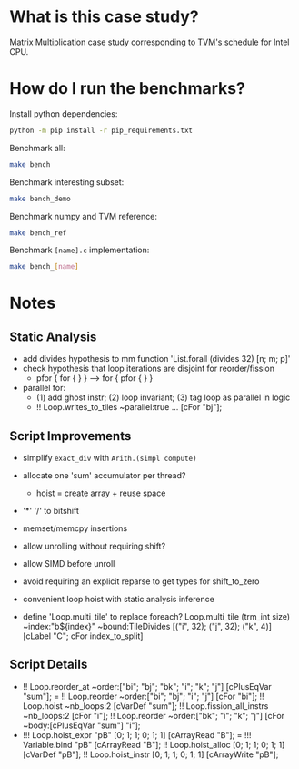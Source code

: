# What is this case study?

Matrix Multiplication case study corresponding to [TVM's schedule](https://tvm.apache.org/docs/how_to/optimize_operators/opt_gemm.html) for Intel CPU.

# How do I run the benchmarks?

Install python dependencies:
```sh
python -m pip install -r pip_requirements.txt 
```

Benchmark all:
```sh
make bench
```

Benchmark interesting subset:
```sh
make bench_demo
```

Benchmark numpy and TVM reference:
```sh
make bench_ref
```

Benchmark `[name].c` implementation:
```sh
make bench_[name]
```

# Notes

## Static Analysis

- add divides hypothesis to mm function 'List.forall (divides 32) [n; m; p]'
- check hypothesis that loop iterations are disjoint for reorder/fission
    - pfor { for { } } --> for { pfor { } }
- parallel for:
    - (1) add ghost instr; (2) loop invariant; (3) tag loop as parallel in logic
    - !! Loop.writes_to_tiles ~parallel:true ... [cFor "bj"];

## Script Improvements

- simplify `exact_div` with `Arith.(simpl compute)`
- allocate one 'sum' accumulator per thread?
    - hoist = create array + reuse space
- '*' '/' to bitshift
- memset/memcpy insertions

- allow unrolling without requiring shift?
- allow SIMD before unroll
- avoid requiring an explicit reparse to get types for shift_to_zero
- convenient loop hoist with static analysis inference
- define 'Loop.multi_tile' to replace foreach?
    Loop.multi_tile (trm_int size) ~index:"b${index}" ~bound:TileDivides
        [("i", 32); ("j", 32); ("k", 4)] [cLabel "C"; cFor index_to_split]

## Script Details

- !! Loop.reorder_at ~order:["bi"; "bj"; "bk"; "i"; "k"; "j"] [cPlusEqVar "sum"];
=
!! Loop.reorder ~order:["bi"; "bj"; "i"; "j"] [cFor "bi"];
!! Loop.hoist ~nb_loops:2 [cVarDef "sum"];
!! Loop.fission_all_instrs ~nb_loops:2 [cFor "i"];
!! Loop.reorder ~order:["bk"; "i"; "k"; "j"] [cFor ~body:[cPlusEqVar "sum"] "i"];
- !!! Loop.hoist_expr "pB" [0; 1; 1; 0; 1; 1] [cArrayRead "B"];
=
!!! Variable.bind "pB" [cArrayRead "B"];
!! Loop.hoist_alloc [0; 1; 1; 0; 1; 1] [cVarDef "pB"];
!! Loop.hoist_instr [0; 1; 1; 0; 1; 1] [cArrayWrite "pB"];